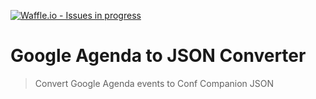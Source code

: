[![Waffle.io - Issues in progress](https://badge.waffle.io/xebia-france/google-calendar-conf-companion.png?label=in%20progress&title=In%20Progress)](http://waffle.io/xebia-france/google-calendar-conf-companion)

# Google Agenda to JSON Converter
> Convert Google Agenda events to Conf Companion JSON
